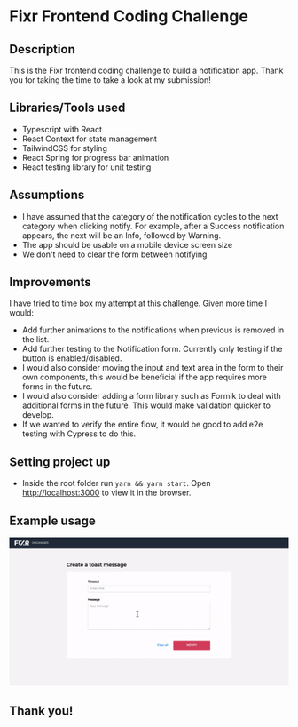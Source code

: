 # Fixr Frontend Coding Challenge

## Description

This is the Fixr frontend coding challenge to build a notification app. Thank you for taking the time to take a look at my submission!

## Libraries/Tools used

- Typescript with React
- React Context for state management
- TailwindCSS for styling
- React Spring for progress bar animation
- React testing library for unit testing

## Assumptions

- I have assumed that the category of the notification cycles to the next category when clicking notify. For example, after a Success notification appears, the next will be an Info, followed by Warning.
- The app should be usable on a mobile device screen size
- We don't need to clear the form between notifying

## Improvements

I have tried to time box my attempt at this challenge. Given more time I would:

- Add further animations to the notifications when previous is removed in the list.
- Add further testing to the Notification form. Currently only testing if the button is enabled/disabled.
- I would also consider moving the input and text area in the form to their own components, this would be beneficial if the app requires more forms in the future.
- I would also consider adding a form library such as Formik to deal with additional forms in the future. This would make validation quicker to develop.
- If we wanted to verify the entire flow, it would be good to add e2e testing with Cypress to do this.

## Setting project up

- Inside the root folder run `yarn && yarn start`. Open [http://localhost:3000](http://localhost:3000) to view it in the browser.

## Example usage

![til](./example-notification-usage.gif)

## Thank you!
